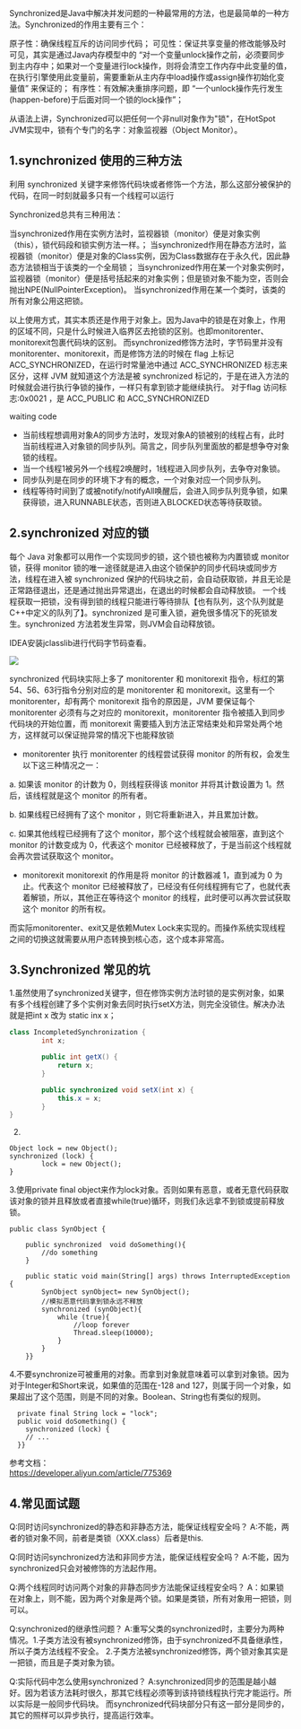 
Synchronized是Java中解决并发问题的一种最常用的方法，也是最简单的一种方法。Synchronized的作用主要有三个：

原子性：确保线程互斥的访问同步代码；
可见性：保证共享变量的修改能够及时可见，其实是通过Java内存模型中的 “对一个变量unlock操作之前，必须要同步到主内存中；如果对一个变量进行lock操作，则将会清空工作内存中此变量的值，在执行引擎使用此变量前，需要重新从主内存中load操作或assign操作初始化变量值” 来保证的；
有序性：有效解决重排序问题，即 “一个unlock操作先行发生(happen-before)于后面对同一个锁的lock操作”；

从语法上讲，Synchronized可以把任何一个非null对象作为"锁"，在HotSpot JVM实现中，锁有个专门的名字：对象监视器（Object Monitor）。

## 1.synchronized 使用的三种方法
利用 synchronized 关键字来修饰代码块或者修饰一个方法，那么这部分被保护的代码，在同一时刻就最多只有一个线程可以运行

Synchronized总共有三种用法：

当synchronized作用在实例方法时，监视器锁（monitor）便是对象实例（this），锁代码段和锁实例方法一样。；
当synchronized作用在静态方法时，监视器锁（monitor）便是对象的Class实例，因为Class数据存在于永久代，因此静态方法锁相当于该类的一个全局锁；
当synchronized作用在某一个对象实例时，监视器锁（monitor）便是括号括起来的对象实例；但是锁对象不能为空，否则会抛出NPE(NullPointerException)。
当synchronized作用在某一个类时，该类的所有对象公用这把锁。

以上使用方式，其实本质还是作用于对象上。因为Java中的锁是在对象上，作用的区域不同，只是什么时候进入临界区去抢锁的区别。也即monitorenter、monitorexit包裹代码块的区别。
而synchronized修饰方法时，字节码里并没有monitorenter、monitorexit，而是修饰方法的时候在 flag 上标记 ACC_SYNCHRONIZED，在运行时常量池中通过 ACC_SYNCHRONIZED 标志来区分，这样 JVM 就知道这个方法是被 synchronized 标记的，于是在进入方法的时候就会进行执行争锁的操作，一样只有拿到锁才能继续执行。
对于flag 访问标志:0x0021 ，是 ACC_PUBLIC 和 ACC_SYNCHRONIZED

waiting code

* 当前线程想调用对象A的同步方法时，发现对象A的锁被别的线程占有，此时当前线程进入对象锁的同步队列。简言之，同步队列里面放的都是想争夺对象锁的线程。
* 当一个线程1被另外一个线程2唤醒时，1线程进入同步队列，去争夺对象锁。
* 同步队列是在同步的环境下才有的概念，一个对象对应一个同步队列。
* 线程等待时间到了或被notify/notifyAll唤醒后，会进入同步队列竞争锁，如果获得锁，进入RUNNABLE状态，否则进入BLOCKED状态等待获取锁。


## 2.synchronized 对应的锁

每个 Java 对象都可以用作一个实现同步的锁，这个锁也被称为内置锁或 monitor 锁，获得 monitor 锁的唯一途径就是进入由这个锁保护的同步代码块或同步方法，线程在进入被 synchronized 保护的代码块之前，会自动获取锁，并且无论是正常路径退出，还是通过抛出异常退出，在退出的时候都会自动释放锁。
一个线程获取一把锁，没有得到锁的线程只能进行等待排队【也有队列，这个队列就是C++中定义的队列了】。synchronized 是可重入锁，避免很多情况下的死锁发生。synchronized 方法若发生异常，则JVM会自动释放锁。

IDEA安装jclasslib进行代码字节码查看。  

![](https://cdn.jsdelivr.net/gh/flowscolors/resources-backup@main/img_bed/synchronized-monenter.png)

synchronized 代码块实际上多了 monitorenter 和 monitorexit 指令，标红的第54、56、63行指令分别对应的是 monitorenter 和 monitorexit。这里有一个 monitorenter，却有两个 monitorexit 指令的原因是，JVM 要保证每个 monitorenter 必须有与之对应的 monitorexit，monitorenter 指令被插入到同步代码块的开始位置，而 monitorexit 需要插入到方法正常结束处和异常处两个地方，这样就可以保证抛异常的情况下也能释放锁

* monitorenter
执行 monitorenter 的线程尝试获得 monitor 的所有权，会发生以下这三种情况之一：

a. 如果该 monitor 的计数为 0，则线程获得该 monitor 并将其计数设置为 1。然后，该线程就是这个 monitor 的所有者。

b. 如果线程已经拥有了这个 monitor ，则它将重新进入，并且累加计数。

c. 如果其他线程已经拥有了这个 monitor，那个这个线程就会被阻塞，直到这个 monitor 的计数变成为 0，代表这个 monitor 已经被释放了，于是当前这个线程就会再次尝试获取这个 monitor。

* monitorexit monitorexit 的作用是将 monitor 的计数器减 1，直到减为 0 为止。代表这个 monitor 已经被释放了，已经没有任何线程拥有它了，也就代表着解锁，所以，其他正在等待这个 monitor 的线程，此时便可以再次尝试获取这个 monitor 的所有权。

而实际monitorenter、exit又是依赖Mutex Lock来实现的。而操作系统实现线程之间的切换这就需要从用户态转换到核心态，这个成本非常高。

## 3.Synchronized 常见的坑

1.虽然使用了synchronized关键字，但在修饰实例方法时锁的是实例对象，如果有多个线程创建了多个实例对象去同时执行setX方法，则完全没锁住。解决办法就是把int x 改为 static inx x；
```java
class IncompletedSynchronization {
        int x;

        public int getX() {
            return x;
        }

        public synchronized void setX(int x) {
            this.x = x;
        }
}
```


2.
```shell script
Object lock = new Object();
synchronized (lock) {
        lock = new Object();
}
```

3.使用private final object来作为lock对象。否则如果有恶意，或者无意代码获取该对象的锁并且释放或者直接while(true)循环，则我们永远拿不到锁或提前释放锁。
```shell script
public class SynObject {

    public synchronized  void doSomething(){
        //do something 
    }

    public static void main(String[] args) throws InterruptedException {
        SynObject synObject= new SynObject();
        //模拟恶意代码拿到锁永远不释放
        synchronized (synObject){
            while (true){
                //loop forever
                Thread.sleep(10000);
            }
        }
    }}
```

4.不要synchronize可被重用的对象。而拿到对象就意味着可以拿到对象锁。因为对于Integer和Short来说，如果值的范围在-128 and 127，则属于同一个对象，如果超出了这个范围，则是不同的对象。Boolean、String也有类似的规则。
```shell script
  private final String lock = "lock";
  public void doSomething() {
    synchronized (lock) {
    // ...
  }}
```

参考文档：  
https://developer.aliyun.com/article/775369

## 4.常见面试题
Q:同时访问synchronized的静态和非静态方法，能保证线程安全吗？
A:不能，两者的锁对象不同，前者是类锁（XXX.class）后者是this.

Q:同时访问synchronized方法和非同步方法，能保证线程安全吗？
A:不能，因为synchronized只会对被修饰的方法起作用。

Q:两个线程同时访问两个对象的非静态同步方法能保证线程安全吗？
A：如果锁在对象上，则不能，因为两个对象是两个锁。如果是类锁，所有对象用一把锁，则可以。

Q:synchronized的继承性问题？
A:重写父类的synchronized时，主要分为两种情况。1.子类方法没有被synchronized修饰，由于synchronized不具备继承性，所以子类方法线程不安全。 2.子类方法被synchronized修饰，两个锁对象其实是一把锁，而且是子类对象为锁。

Q:实际代码中怎么使用synchronized？
A:synchronized同步的范围是越小越好。因为若该方法耗时很久，那其它线程必须等到该持锁线程执行完才能运行。所以实际是一般同步代码块。
  而synchronized代码块部分只有这一部分是同步的，其它的照样可以异步执行，提高运行效率。